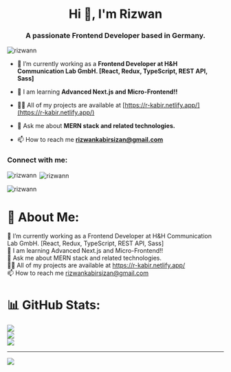 <h1 align="center">Hi 👋, I'm Rizwan</h1>
<h3 align="center">A passionate Frontend Developer based in Germany.</h3>

<p align="left"> <img src="https://komarev.com/ghpvc/?username=rizwann&label=Profile%20views&color=0e75b6&style=flat" alt="rizwann" /> </p>

- 🔭 I’m currently working as a **Frontend Developer at H&H Communication Lab GmbH. [React, Redux, TypeScript, REST API, Sass]**

- 🌱 I am learning **Advanced Next.js and Micro-Frontend!!**

- 👨‍💻 All of my projects are available at [https://r-kabir.netlify.app/](https://r-kabir.netlify.app/)

- 💬 Ask me about **MERN stack and related technologies.**

- 📫 How to reach me **rizwankabirsizan@gmail.com**

<h3 align="left">Connect with me:</h3>
<p align="left">
</p>

<p><img align="left" src="https://github-readme-stats.vercel.app/api/top-langs/?username=rizwann&theme=dark&hide_border=false&include_all_commits=true&count_private=false&layout=compact" alt="rizwann" /></p>

<p>&nbsp;<img align="center" src="https://github-readme-stats.vercel.app/api?username=rizwann&theme=dark&hide_border=false&include_all_commits=true&count_private=false" alt="rizwann" /></p>

<p><img align="center" src="https://nirzak-streak-stats.vercel.app/?user=rizwann&theme=dark&hide_border=false" alt="rizwann" /></p>


# 💫 About Me:
🔭 I’m currently working as a Frontend Developer at H&H Communication Lab GmbH. [React, Redux, TypeScript, REST API, Sass]<br>🌱 I am learning Advanced Next.js and Micro-Frontend!!<br>💬 Ask me about MERN stack and related technologies.<br>👨‍💻 All of my projects are available at https://r-kabir.netlify.app/<br>📫 How to reach me rizwankabirsizan@gmail.com

# 📊 GitHub Stats:
![](https://github-readme-stats.vercel.app/api?username=rizwann&theme=dark&hide_border=false&include_all_commits=true&count_private=false)<br/>
![](https://nirzak-streak-stats.vercel.app/?user=rizwann&theme=dark&hide_border=false)<br/>
![](https://github-readme-stats.vercel.app/api/top-langs/?username=rizwann&theme=dark&hide_border=false&include_all_commits=true&count_private=false&layout=compact)

---
[![](https://visitcount.itsvg.in/api?id=rizwann&icon=0&color=0)](https://visitcount.itsvg.in)

<!-- Proudly created with GPRM ( https://gprm.itsvg.in ) -->
